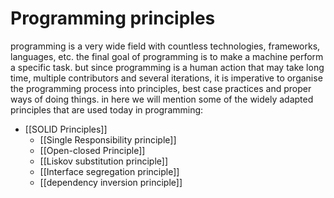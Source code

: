# Programming principles
programming is a very wide field with countless technologies, frameworks, languages, etc.
the final goal of programming is to make a machine perform a specific task.
but since programming is a human action that may take long time, multiple contributors and several iterations, it is imperative to organise the programming process into principles, best case practices and proper ways of doing things.
in here we will mention some of the widely adapted principles that are used today in programming:
- [[SOLID Principles]]
	- [[Single Responsibility principle]]
	- [[Open-closed Principle]]
	- [[Liskov substitution principle]]
	- [[Interface segregation principle]]
	- [[dependency inversion principle]]
